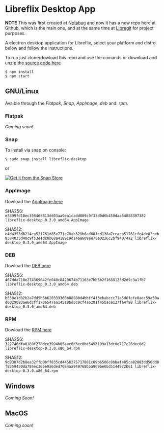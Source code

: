 # Libreflix Desktop App #

**NOTE** This was first created at [Notabug](https://notabug.org/augustoasilva/libreflix-desktop) and now it has a new repo here at Github, which is the main one, and at the same time at [Libregit](https://libregit.org/augustoasilva/libreflix-desktop) for project purposes.

A electron desktop application for Libreflix, select your platform and distro below and follow the instructions.

To run just clone/dowload this repo and use the comands or download and unzip the [source code here](https://github.com/augustoasilva/libreflix-desktop/archive/0.2.0.zip)
    
    $ npm install
    $ npm start


## GNU/Linux ##

Avaible through the _Flatpak_, _Snap_, _AppImage_,_.deb_ and _.rpm_.


### Flatpak ###

_Coming soon!_

### Snap ###

To install via snap on console: 

    $ sudo snap install libreflix-desktop

or

[![Get it from the Snap Store](https://snapcraft.io/static/images/badges/en/snap-store-black.svg)](https://snapcraft.io/libreflix-desktop)

### AppImage ###

Dowload the [AppImage here](https://github.com/augustoasilva/libreflix-desktop/releases/download/v0.3.0/libreflix-desktop_0.3.0_amd64.AppImage)

SHA256: `e3899fd10ec398465813dd03aa9ea1cadd809c0f33d0d6b450daa54888397382 libreflix-desktop_0.3.0_amd64.AppImage`

SHA512: `e4d4353d8214ca521761d85e771e78ab329b6ad681cd138a7ccaca51761cfc4de82ceb8384033d48c9fb3e1dc0b68a418919d146a609ee75e0226c2bf94074a2 libreflix-desktop_0.3.0_amd64.AppImage`

### DEB ###

Dowload the [DEB here](https://github.com/augustoasilva/libreflix-desktop/releases/download/v0.3.0/libreflix-desktop_0.3.0_amd64.deb)

SHA256: `467dda710e274369642fe040c8420674b71163e7bb3b2f1688123d2d9c3a1fb7 libreflix-desktop_0.3.0_amd64.deb`

SHA512: `b550e1d82b2a7dd5b5b620339360b88880d4bbff413ebabccc71a5d6fefe0aec59a30ad6029083ae6dcff1736547aa14518bd0c9cf4a6201f45bace127fa4f98 libreflix-desktop_0.3.0_amd64.deb`

### RPM ###

Dowload the [RPM here](https://github.com/augustoasilva/libreflix-desktop/releases/download/v0.3.0/libreflix-desktop-0.3.0.x86_64.rpm)

SHA256: `322746dfa0180f278dce3994b05aec6d3ec0be5493199a13dc0e717c26dec0d2 libreflix-desktop-0.3.0.x86_64.rpm`

SHA512: `9d9387d2b8ea32ffb0bff835cd445b275717881c69b6506c0bbafe85ca82883dd50dd0f8359450da79aec305e9a6ded70a4aa949768bba969be0bd5144972b61 libreflix-desktop-0.3.0.x86_64.rpm`

## Windows ##

_Coming Soon!_

## MacOS ##

_Coming soon!_
